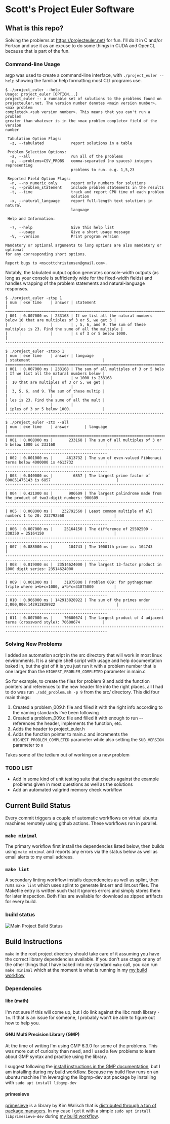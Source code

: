 # Scott's Project Euler Software

## What is this repo?
Solving the problems at https://projecteuler.net/ for fun. I'll do it in C and/or Fortran and use it as an excuse to do some things in CUDA and OpenCL because that is part of the fun.

### Command-line Usage
argp was used to create a command-line interface, with `./project_euler --help` showing the familiar help formatting most CLI programs use.

```console
$ ./project_euler --help
Usage: project_euler [OPTION...]
project_euler -- a runnable set of solutions to the problems found on
projecteuler.net. The version number denotes <main version number>.<max problem
completed>.<sub version number>. This means that you can't run a problem
greater than whatever is in the <max problem complete> field of the version
number

 Tabulation Option Flags:
  -z, --tabulated            report solutions in a table

 Problem Selection Options:
  -a, --all                  run all of the problems
  -p, --problems=CSV_PROBS   comma-separated (no spaces) integers representing
                             problems to run. e.g. 1,5,23

 Reported Field Option Flags:
  -n, --no_numeric_only      report only numbers for solutions
  -s, --problem_statement    include problem statements in the results
  -t, --time                 track and report CPU time of each problem
                             solution
  -x, --natural_language     report full-length text solutions in natural
                             language

 Help and Information:

  -?, --help                 Give this help list
      --usage                Give a short usage message
  -V, --version              Print program version

Mandatory or optional arguments to long options are also mandatory or optional
for any corresponding short options.

Report bugs to <mscottchristensen@gmail.com>.
```

Notably, the tabulated output option generates console-width outputs (as long as your console is sufficiently wide for the fixed-width fields) and handles wrapping of the problem statements and natural-language responses.

```console
$ ./project_euler -ztsp 1
| num | exe time    | answer | statement                                                                          |
===================================================================================================================
| 001 | 0.007000 ms | 233168 | If we list all the natural numbers below 10 that are multiples of 3 or 5, we get 3 |
|     |             |        | , 5, 6, and 9. The sum of these multiples is 23. Find the sume of all the multiple |
|     |             |        | s of 3 or 5 below 1000.                                                            |
-------------------------------------------------------------------------------------------------------------------
$ ./project_euler -ztsxp 1
| num | exe time    | answer | language                                | statement                                |
===================================================================================================================
| 001 | 0.007000 ms | 233168 | The sum of all multiples of 3 or 5 belo | If we list all the natural numbers below |
|     |             |        | w 1000 is 233168                        |  10 that are multiples of 3 or 5, we get |
|     |             |        |                                         |  3, 5, 6, and 9. The sum of these multip |
|     |             |        |                                         | les is 23. Find the sume of all the mult |
|     |             |        |                                         | iples of 3 or 5 below 1000.              |
-------------------------------------------------------------------------------------------------------------------
$ ./project_euler -ztx --all
| num | exe time    | answer       | language                                                                     |
===================================================================================================================
| 001 | 0.008000 ms |       233168 | The sum of all multiples of 3 or 5 below 1000 is 233168                      |
-------------------------------------------------------------------------------------------------------------------
| 002 | 0.001000 ms |      4613732 | The sum of even-valued Fibbonaci terms below 4000000 is 4613732              |
-------------------------------------------------------------------------------------------------------------------
| 003 | 0.040000 ms |         6857 | The largest prime factor of 600851475143 is 6857                             |
-------------------------------------------------------------------------------------------------------------------
| 004 | 0.421000 ms |       906609 | The largest palindrome made from the product of two3-digit numbers: 906609   |
-------------------------------------------------------------------------------------------------------------------
| 005 | 0.008000 ms |    232792560 | Least common multiple of all numbers 1 to 20: 232792560                      |
-------------------------------------------------------------------------------------------------------------------
| 006 | 0.007000 ms |     25164150 | The difference of 25502500 - 338350 = 25164150                               |
-------------------------------------------------------------------------------------------------------------------
| 007 | 0.088000 ms |       104743 | The 10001th prime is: 104743                                                 |
-------------------------------------------------------------------------------------------------------------------
| 008 | 0.019000 ms |  23514624000 | The largest 13-factor product in 1000 digit series: 23514624000              |
-------------------------------------------------------------------------------------------------------------------
| 009 | 0.001000 ms |     31875000 | Problem 009: for pythagorean triple where a+b+c=1000, a*b*c=31875000         |
-------------------------------------------------------------------------------------------------------------------
| 010 | 0.966000 ms | 142913828922 | The sum of the primes under 2,000,000:142913828922                           |
-------------------------------------------------------------------------------------------------------------------
| 011 | 0.007000 ms |     70600674 | The largest product of 4 adjacent terms (crossword style): 70600674          |
-------------------------------------------------------------------------------------------------------------------
```

### Solving New Problems
I added an automation script in the src directory that will work in most linux environments. It is a simple shell script with usage and help documentation baked in, but the gist of it is you just run it with a problem number that is one larger than the `HIGHEST_PROBLEM_COMPLETED` parameter in main.c

So for example, to create the files for problem 9 and add the function pointers and references to the new header file into the right places, all I had to do was run `./add_problem.sh -p 9` from the src/ directory. This did four main things:
1. Created a problem_009.h file and filled it with the right info according to the naming standards I've been following
2. Created a problem_009.c file and filled it with enough to run -- references the header, implements the function, etc.
3. Adds the header to project_euler.h
4. Adds the function pointer to main.c and increments the `HIGHEST_PROBLEM_COMPLETED` parameter while also setting the `SUB_VERSION` parameter to `0`

Takes some of the tedium out of working on a new problem

### TODO LIST
- Add in some kind of unit testing suite that checks against the example problems given in most questions as well as the solutions
- Add an automated valgrind memory check workflow

## Current Build Status
Every commit triggers a couple of automatic workflows on virtual ubuntu machines remotely using github actions. These workflows run in parallel.

### `make minimal`
The primary workflow first install the dependencies listed below, then builds using `make minimal` and reports any errors via the status below as well as email alerts to my email address. 

### `make lint`
A secondary linting workflow installs dependencies as well as splint, then runs `make lint` which uses splint to generate lint.err and lint.out files. The Makefile entry is written such that it ignores errors and simply stores them for later inspection. Both files are available for download as zipped artifacts for every build.

### build status
![Main Project Build Status](https://github.com/meowFlute/project_euler/actions/workflows/makefile.yml/badge.svg)

## Build Instructions
`make` in the root project directory should take care of it assuming you have the correct library dependencies available. If you don't use ctags or any of the other things that I have baked into my standard `make` call, you can run `make minimal` which at the moment is what is running in my [my build workflow](https://github.com/meowFlute/project_euler/blob/main/.github/workflows/makefile.yml)

### Dependencies
#### libc (math)
I'm not sure if this will come up, but I do link against the libc math library `-lm`. If that is an issue for someone, I probably won't be able to figure out how to help you.

#### GNU Multi Precision Library (GMP)
At the time of writing I'm using GMP 6.3.0 for some of the problems. This was more out of curiosity than need, and I used a few problems to learn about GMP syntax and practice using the library. 

I suggest following the [install instructions in the GMP documentation](https://gmplib.org/manual/Installing-GMP), but I am installing [during my build workflow](https://github.com/meowFlute/project_euler/blob/main/.github/workflows/makefile.yml). Because my build flow runs on an ubuntu machine I'm leveraging the libgmp-dev apt package by installing with `sudo apt install libgmp-dev`

#### primesieve
[primesieve](https://github.com/kimwalisch/primesieve) is a library by Kim Walisch that is [distributed through a ton of package managers](https://github.com/kimwalisch/primesieve). In my case I get it with a simple `sudo apt install libprimesieve-dev` during [my build workflow](https://github.com/meowFlute/project_euler/blob/main/.github/workflows/makefile.yml).

